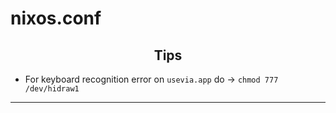 # nixos.conf



<div align=center>

## Tips
</div>

* For keyboard recognition error on `usevia.app` do -> `chmod 777 /dev/hidraw1`
---

